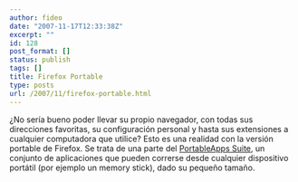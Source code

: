 ```yaml
---
author: fideo
date: "2007-11-17T12:33:38Z"
excerpt: ""
id: 128
post_format: []
status: publish
tags: []
title: Firefox Portable
type: posts
url: /2007/11/firefox-portable.html
---
```

¿No sería bueno poder llevar su propio navegador, con todas sus direcciones favoritas, su configuración personal y hasta sus extensiones a cualquier computadora que utilice? Esto es una realidad con la versión portable de Firefox. Se trata de una parte del [PortableApps Suite](http://portableapps.com/suite), un conjunto de aplicaciones que pueden correrse desde cualquier dispositivo portátil (por ejemplo un memory stick), dado su pequeño tamaño.

